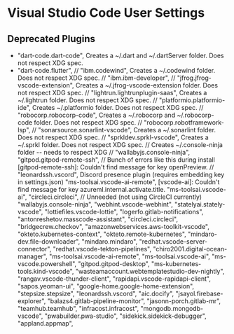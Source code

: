 # Visual Studio Code User Settings

## Deprecated Plugins

* "dart-code.dart-code", Creates a ~/.dart and ~/.dartServer folder. Does not respect XDG spec.
* "dart-code.flutter",
 // "ibm.codewind", Creates a ~/.codewind folder. Does not respect XDG spec.
    // "ibm.ibm-developer",
        // "jfrog.jfrog-vscode-extension", Creates a ~/.jfrog-vscode-extension folder. Does not respect XDG spec.
    // "lightrun.lightrunplugin-saas", Creates a ~/.lightrun folder. Does not respect XDG spec.
    // "platformio.platformio-ide", Creates ~/.platformio folder. Does not respect XDG spec.
// "robocorp.robocorp-code", Creates a ~/.robocorp and ~/.robocorp-code folder. Does not respect XDG spec.
    // "robocorp.robotframework-lsp",
    // "sonarsource.sonarlint-vscode", Creates a ~/.sonarlint folder. Does not respect XDG spec.
        // "sprkldev.sprkl-vscode", Creates a ~/.sprkl folder. Does not respect XDG spec.
// Creates ~/.console-ninja folder -- needs to respect XDG
    // "wallabyjs.console-ninja",
    "gitpod.gitpod-remote-ssh", // Bunch of errors like this during install [gitpod-remote-ssh]: Couldn't find message for key openPreview.
    // "leonardssh.vscord", Discord presence plugin (requires embedding key in settings.json)
    "ms-toolsai.vscode-ai-remote", [vscode-ai]: Couldn't find message for key azureml.internal.activate.title.
    "ms-toolsai.vscode-ai",
    "circleci.circleci", // Unneeded (not using CircleCI currently)
    "wallabyjs.console-ninja",
        "webhint.vscode-webhint",
    "statelyai.stately-vscode",
    "lottiefiles.vscode-lottie",
    "logerfo.gitlab-notifications",
    "antonreshetov.masscode-assistant",
    "circleci.circleci",
    "bridgecrew.checkov",
    "amazonwebservices.aws-toolkit-vscode",
    "okteto.kubernetes-context",
    "okteto.remote-kubernetes",
    "mindaro-dev.file-downloader",
    "mindaro.mindaro",
        "redhat.vscode-server-connector",
    "redhat.vscode-tekton-pipelines",
     "chiro2001.digital-ocean-manager",
         "ms-toolsai.vscode-ai-remote",
    "ms-toolsai.vscode-ai",
    "ms-vscode.powershell",
    "gitpod.gitpod-desktop",
    "ms-kubernetes-tools.kind-vscode",
    "wasteamaccount.webtemplatestudio-dev-nightly",
    "rangav.vscode-thunder-client",
    "rapidapi.vscode-rapidapi-client",
    "sapos.yeoman-ui",
    "google-home.google-home-extension",
    "stepsize.stepsize",
    "leonardssh.vscord",
    "aic.docify",
    "jsayol.firebase-explorer",
    "balazs4.gitlab-pipeline-monitor",
    "jasonn-porch.gitlab-mr",
    "teamhub.teamhub",
    "infracost.infracost",
    "mongodb.mongodb-vscode",
    "pwabuilder.pwa-studio",
    "sidekick.sidekick-debugger",
    "appland.appmap",